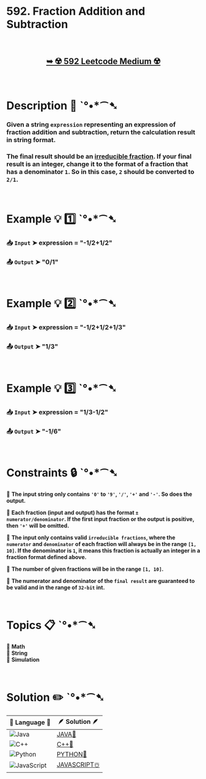 # 592. Fraction Addition and Subtraction

</br>

<h2 align="center"> 

<a href="https://leetcode.com/problems/fraction-addition-and-subtraction/description/?envType=daily-question&envId=2024-08-23"><strong>➥ ☢️ 592 Leetcode Medium ☢️ </strong></a>
</h2>

</br>

# Description 📜 ˋ°•*⁀➷

### Given a string `expression` representing an expression of fraction addition and subtraction, return the calculation result in string format.

### The final result should be an [irreducible fraction](https://en.wikipedia.org/wiki/Irreducible_fraction). If your final result is an integer, change it to the format of a fraction that has a denominator `1`. So in this case, `2` should be converted to `2/1`.

</br>

# Example 💡 1️⃣ ˋ°•*⁀➷

  ### 📥 `Input`  ➤ expression = "-1/2+1/2"

  ### 📤 `Output`  ➤  "0/1"

</br>

# Example 💡 2️⃣ ˋ°•*⁀➷

  ### 📥 `Input` ➤ expression = "-1/2+1/2+1/3"

  ### 📤 `Output`  ➤ "1/3"

</br>

# Example 💡 3️⃣ ˋ°•*⁀➷

  ### 📥 `Input` ➤  expression = "1/3-1/2"

  ### 📤 `Output`  ➤  "-1/6"

</br>

# Constraints 🔒 ˋ°•*⁀➷

🔹 **The input string only contains `'0'` to `'9'`, `'/'`, `'+'` and `'-'`. So does the output.** </br>

🔹 **Each fraction (input and output) has the format `± numerator/denominator`. If the first input fraction or the output is positive, then `'+'` will be omitted.** </br>

🔹 **The input only contains valid `irreducible fractions`, where the `numerator` and `denominator` of each fraction will always be in the range `[1, 10]`. If the denominator is `1`, it means this fraction is actually an integer in a fraction format defined above.** </br>

🔹 **The number of given fractions will be in the range `[1, 10]`.** </br>

🔹 **The numerator and denominator of the `final result` are guaranteed to be valid and in the range of `32-bit` int.** </br>

</br>

# Topics 📋 ˋ°•*⁀➷

🔸 **Math**  </br>
🔸 **String**  </br>
🔸 **Simulation**  </br>

</br>

# Solution ✏️ ˋ°•*⁀➷

| 📒 Language 📒  | 🪶 Solution 🪶 |
| ------------- | ------------- |
|  ![Java](https://img.shields.io/badge/java-%23ED8B00.svg?style=for-the-badge&logo=openjdk&logoColor=white)  | [JAVA🍁](https://github.com/Prakhar-002/LEETCODE/blob/main/%F0%9F%93%9C%20Daily%20Challange%20%F0%9F%92%A1/08%20August%20%F0%9F%8F%B5%EF%B8%8F%202024/23%20-%2008%20-%202024%20---%20592.%20Fraction%20Addition%20and%20Subtraction%20%E2%98%83%EF%B8%8F%20%F0%9F%8D%81%20%F0%9F%8D%B0%20%F0%9F%8E%B2/%F0%9F%8D%81JAVA-592-FractionAdditionAndSubtraction.java) |
|  ![C++](https://img.shields.io/badge/c++-%2300599C.svg?style=for-the-badge&logo=c%2B%2B&logoColor=white)  | [C++🎲](https://github.com/Prakhar-002/LEETCODE/blob/main/%F0%9F%93%9C%20Daily%20Challange%20%F0%9F%92%A1/08%20August%20%F0%9F%8F%B5%EF%B8%8F%202024/23%20-%2008%20-%202024%20---%20592.%20Fraction%20Addition%20and%20Subtraction%20%E2%98%83%EF%B8%8F%20%F0%9F%8D%81%20%F0%9F%8D%B0%20%F0%9F%8E%B2/%F0%9F%8E%B2CPP-592-FractionAdditionAndSubtraction.cpp)  |
|  ![Python](https://img.shields.io/badge/python-3670A0?style=for-the-badge&logo=python&logoColor=ffdd54)    | [PYTHON🍰](https://github.com/Prakhar-002/LEETCODE/blob/main/%F0%9F%93%9C%20Daily%20Challange%20%F0%9F%92%A1/08%20August%20%F0%9F%8F%B5%EF%B8%8F%202024/23%20-%2008%20-%202024%20---%20592.%20Fraction%20Addition%20and%20Subtraction%20%E2%98%83%EF%B8%8F%20%F0%9F%8D%81%20%F0%9F%8D%B0%20%F0%9F%8E%B2/%F0%9F%8D%B0PYTHON-592-FractionAdditionAndSubtraction.py) |
| ![JavaScript](https://img.shields.io/badge/javascript-%23323330.svg?style=for-the-badge&logo=javascript&logoColor=%23F7DF1E)   | [JAVASCRIPT☃️](https://github.com/Prakhar-002/LEETCODE/blob/main/%F0%9F%93%9C%20Daily%20Challange%20%F0%9F%92%A1/08%20August%20%F0%9F%8F%B5%EF%B8%8F%202024/23%20-%2008%20-%202024%20---%20592.%20Fraction%20Addition%20and%20Subtraction%20%E2%98%83%EF%B8%8F%20%F0%9F%8D%81%20%F0%9F%8D%B0%20%F0%9F%8E%B2/%E2%98%83%EF%B8%8FJAVASCRIPT-592-FractionAdditionAndSubtraction.js) |

